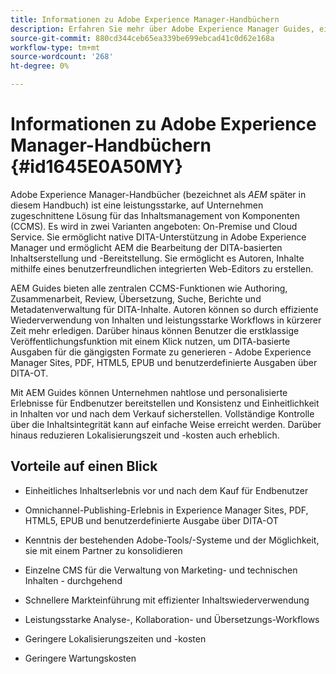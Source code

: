 ```yaml
---
title: Informationen zu Adobe Experience Manager-Handbüchern
description: Erfahren Sie mehr über Adobe Experience Manager Guides, eine DITA-basierte Inhaltsverwaltungslösung für Unternehmen. Machen Sie sich mit den Vorteilen AEM Guides vertraut.
source-git-commit: 880cd344ceb65ea339be699ebcad41c0d62e168a
workflow-type: tm+mt
source-wordcount: '268'
ht-degree: 0%

---
```


# Informationen zu Adobe Experience Manager-Handbüchern {#id1645E0A50MY}

Adobe Experience Manager-Handbücher \(bezeichnet als *AEM* später in diesem Handbuch\) ist eine leistungsstarke, auf Unternehmen zugeschnittene Lösung für das Inhaltsmanagement von Komponenten \(CCMS\). Es wird in zwei Varianten angeboten: On-Premise und Cloud Service. Sie ermöglicht native DITA-Unterstützung in Adobe Experience Manager und ermöglicht AEM die Bearbeitung der DITA-basierten Inhaltserstellung und -Bereitstellung. Sie ermöglicht es Autoren, Inhalte mithilfe eines benutzerfreundlichen integrierten Web-Editors zu erstellen.

AEM Guides bieten alle zentralen CCMS-Funktionen wie Authoring, Zusammenarbeit, Review, Übersetzung, Suche, Berichte und Metadatenverwaltung für DITA-Inhalte. Autoren können so durch effiziente Wiederverwendung von Inhalten und leistungsstarke Workflows in kürzerer Zeit mehr erledigen. Darüber hinaus können Benutzer die erstklassige Veröffentlichungsfunktion mit einem Klick nutzen, um DITA-basierte Ausgaben für die gängigsten Formate zu generieren - Adobe Experience Manager Sites, PDF, HTML5, EPUB und benutzerdefinierte Ausgaben über DITA-OT.

Mit AEM Guides können Unternehmen nahtlose und personalisierte Erlebnisse für Endbenutzer bereitstellen und Konsistenz und Einheitlichkeit in Inhalten vor und nach dem Verkauf sicherstellen. Vollständige Kontrolle über die Inhaltsintegrität kann auf einfache Weise erreicht werden. Darüber hinaus reduzieren Lokalisierungszeit und -kosten auch erheblich.

## Vorteile auf einen Blick

- Einheitliches Inhaltserlebnis vor und nach dem Kauf für Endbenutzer

- Omnichannel-Publishing-Erlebnis in Experience Manager Sites, PDF, HTML5, EPUB und benutzerdefinierte Ausgabe über DITA-OT

- Kenntnis der bestehenden Adobe-Tools/-Systeme und der Möglichkeit, sie mit einem Partner zu konsolidieren

- Einzelne CMS für die Verwaltung von Marketing- und technischen Inhalten - durchgehend

- Schnellere Markteinführung mit effizienter Inhaltswiederverwendung

- Leistungsstarke Analyse-, Kollaboration- und Übersetzungs-Workflows

- Geringere Lokalisierungszeiten und -kosten

- Geringere Wartungskosten
